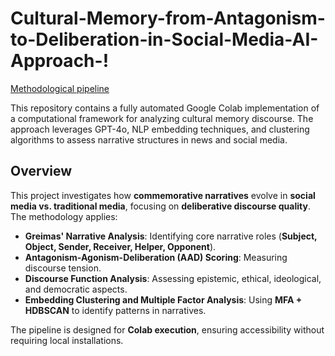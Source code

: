 # Cultural-Memory-from-Antagonism-to-Deliberation-in-Social-Media-AI-Approach-!
[Methodological pipeline](https://github.com/user-attachments/assets/3cbdf43b-2113-48c1-8fb2-2624ef425381)

This repository contains a fully automated Google Colab implementation of a computational framework for analyzing cultural memory discourse. The approach leverages GPT-4o, NLP embedding techniques, and clustering algorithms to assess narrative structures in news and social media.

## **Overview**
This project investigates how **commemorative narratives** evolve in **social media vs. traditional media**, focusing on **deliberative discourse quality**. The methodology applies:
- **Greimas' Narrative Analysis**: Identifying core narrative roles (**Subject, Object, Sender, Receiver, Helper, Opponent**).
- **Antagonism-Agonism-Deliberation (AAD) Scoring**: Measuring discourse tension.
- **Discourse Function Analysis**: Assessing epistemic, ethical, ideological, and democratic aspects.
- **Embedding Clustering and Multiple Factor Analysis**: Using **MFA + HDBSCAN** to identify patterns in narratives.

The pipeline is designed for **Colab execution**, ensuring accessibility without requiring local installations.
